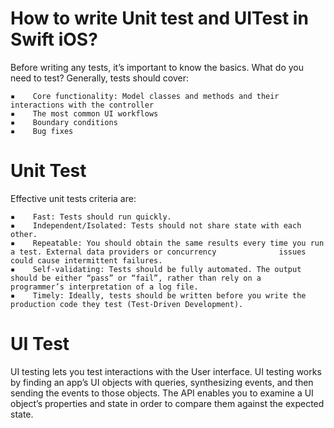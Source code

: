 
#  How to write Unit test and UITest in Swift iOS?

Before writing any tests, it’s important to know the basics. What do you need to test?
Generally, tests should cover:
   
    ▪    Core functionality: Model classes and methods and their interactions with the controller
    ▪    The most common UI workflows
    ▪    Boundary conditions
    ▪    Bug fixes

# Unit Test
Effective unit tests criteria are:
    
    ▪    Fast: Tests should run quickly.
    ▪    Independent/Isolated: Tests should not share state with each other.
    ▪    Repeatable: You should obtain the same results every time you run a test. External data providers or concurrency              issues could cause intermittent failures.
    ▪    Self-validating: Tests should be fully automated. The output should be either “pass” or “fail”, rather than rely on a          programmer’s interpretation of a log file.
    ▪    Timely: Ideally, tests should be written before you write the production code they test (Test-Driven Development).
        
# UI Test
UI testing lets you test interactions with the User interface. UI testing works by finding an app’s UI objects with queries, synthesizing events, and then sending the events to those objects. The API enables you to examine a UI object’s properties and state in order to compare them against the expected state.
